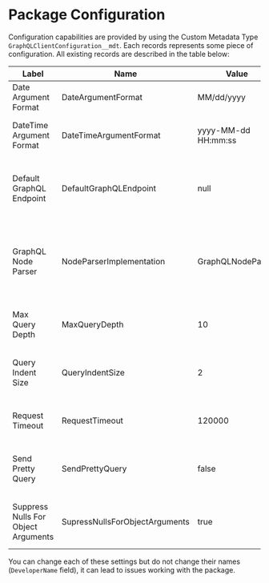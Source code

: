 # Package Configuration

Configuration capabilities are provided by using the Custom Metadata Type `GraphQLClientConfiguration__mdt`. Each records represents some piece of configuration. All existing records are described in the table below:

| Label                               | Name                           | Value               | Type    | Description                                                                                                        |
| ----------------------------------- | ------------------------------ | ------------------- | ------- | ------------------------------------------------------------------------------------------------------------------ |
| Date Argument Format                | DateArgumentFormat             | MM/dd/yyyy          | String  | The format of the date arguments, passed to a query                                                                |
| DateTime Argument Format            | DateTimeArgumentFormat         | yyyy-MM-dd HH:mm:ss | String  | The format of the date-time arguments, passed to a query                                                           |
| Default GraphQL Endpoint            | DefaultGraphQLEndpoint         | null                | String  | The default GraphQL endpoint url that will be used for `GraphQLHttpClient`. By default it's null                   |
| GraphQL Node Parser                 | NodeParserImplementation       | GraphQLNodeParser   | String  | The Apex class name of the GraphQL node parser implementation that will be used to build GraphQL nodes and queries |
| Max Query Depth                     | MaxQueryDepth                  | 10                  | Integer | The number of depth levels each node or query can have                                                             |
| Query Indent Size                   | QueryIndentSize                | 2                   | Integer | The number of spaces that will be used as indent for pretty-formatted nodes and queries                            |
| Request Timeout                     | RequestTimeout                 | 120000              | Integer | The timeout of the HTTP request for queries or mutations                                                           |
| Send Pretty Query                   | SendPrettyQuery                | false               | Boolean | Whether to send well-formatted GraphQL queries to the endpoint or not                                              |
| Suppress Nulls For Object Arguments | SupressNullsForObjectArguments | true                | Boolean | Whether to suppress null values for the object arguments in nodes or not                                           |

You can change each of these settings but do not change their names (`DeveloperName` field), it can lead to issues working with the package.
